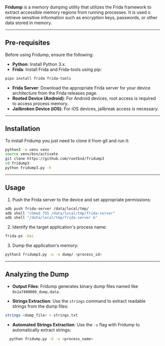 **Fridump** is a memory dumping utility that utilizes the Frida framework to extract accessible memory regions from running processes. It is used o retrieve sensitive information such as encryption keys, passwords, or other data stored in memory.


---

## Pre-requisites
Before using Fridump, ensure the following:

- **Python**: Install Python 3.x.
- **Frida**: Install Frida and Frida-tools using pip:
```bash
pipx install frida frida-tools
```
- **Frida Server**: Download the appropriate Frida server for your device architecture from the Frida releases page.
- **Rooted Device (Android)**: For Android devices, root access is required to access process memory.
- **Jailbroken Device (iOS)**: For iOS devices, jailbreak access is necessary.


---

## Installation
To install Fridump you just need to clone it from git and run it:
```bash
python3 -m venv venv
source venv/bin/activate
git clone https://github.com/rootbsd/fridump3
cd fridump3
python fridump3.py -h
```


---

## Usage

1. Push the Frida server to the device and set appropriate permissions:
```bash
adb push frida-server /data/local/tmp/
adb shell "chmod 755 /data/local/tmp/frida-server"
adb shell "/data/local/tmp/frida-server &"
```
2. Identify the target application's process name:
```bash
frida-ps -Uai
```
3. Dump the application's memory:
```bash
python3 fridump3.py -u -o dump/ <process_id>
```


---

## Analyzing the Dump

- **Output Files**: Fridump generates binary dump files named like `0x1a7400000_dump.data`.

- **Strings Extraction**: Use the `strings` command to extract readable strings from the dump files:

```bash
strings <dump_file> > strings.txt
```

- **Automated Strings Extraction**: Use the `-s` flag with Fridump to automatically extract strings:
```bash
  python fridump.py -U -s <process_name>
```